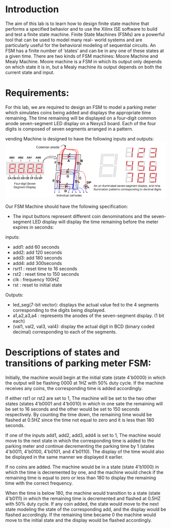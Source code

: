 # Introduction

The aim of this lab is to learn how to design finite state machine that performs a specified
behavior and to use the Xilinx ISE software to build and test a finite state machine. Finite State
Machines (FSMs) are a powerful tool that can be used to model many real- world systems and
are particularly useful for the behavioral modeling of sequential circuits. An FSM has a finite
number of ‘states’ and can be in any one of these states at a given time. There are two kinds of
FSM machines: Moore Machine and Mealy Machine. Moore machine is a FSM in which its
output only depends on which state it is in, but a Mealy machine its output depends on both the
current state and input.
# Requirements:

For this lab, we are required to design an FSM to model a parking meter which simulates coins
being added and displays the appropriate time remaining. The time remaining will be displayed
on a four-digit common anode seven-segment LED display on a Nexys3 board. Each of the four
digits is composed of seven segments arranged in a pattern.

vending Machine is designed to have the following inputs and outputs:
<img src="https://raw.githubusercontent.com/ben-karim2014/verilog-projects/main/basicio-img2.png" width="600">

Our FSM Machine should have the following specification:
- The input buttons represent different coin denominations and the seven-segment LED
display will display the time remaining before the meter expires in seconds:

inputs:
* add1: add 60 seconds
* add2: add 120 seconds
* add3: add 180 seconds
* add4: add 300seconds
* rsrt1 : reset time to 16 seconds
* rst2 : reset time to 150 seconds
* clk : frequency 100HZ
* rst : reset to initial state

Outputs: 
* led_seg(7-bit vector): displays the actual value fed to the 4 segments
corresponding to the digits being displayed.
* a1,a2,a3,a4 : represents the anodes of the seven-segment display. (1 bit
each)
* (val1, val2, val3, val4): display the actual digit in BCD (binary coded
decimal) corresponding to each of the segments.
# Descriptions of states and transitions of parking meter FSM:

Initially, the machine would begin at the initial state (state 4'b0000) in which the output will be
flashing 0000 at 1HZ with 50% duty cycle. If the machine receives any coins, the corresponding
time is added accordingly.

If either rst1 or rst2 are set to 1, The machine will be set to the two other states (states 4'b0001
and 4'b0010) in which in one sate the remaining will be set to 16 seconds and the other would
be set to 150 seconds respectively. By counting the time down, the remaining time would be
flashed at 0.5HZ since the time not equal to zero and it is less than 180 seconds.

If one of the inputs add1, add2, add3, add4 is set to 1, The machine would move to the next
state in which the corresponding time is added to the parking meter and continue decrementing
the parking time by 1 (states 4'b0011, 4'b0100, 4'b0101, and 4'b0110). The display of the time
would also be displayed in the same manner we displayed it earlier.

If no coins are added. The machine would be in a state (state 4'b1000) in which the time is
decremented by one, and the machine would check if the remaining time is equal to zero or less
than 180 to display the remaining time with the correct frequency.

When the time is below 180, the machine would transition to a state (state 4'b0111) in which the
remaining time is decremented and flashed at 0.5HZ with 50% duty cycle. If any coin added, the
state would move to the next state modeling the state of the corresponding add, and the display
would be flashed accordingly. If the remaining time became 0 the machine would move to the
initial state and the display would be flashed accordingly.
